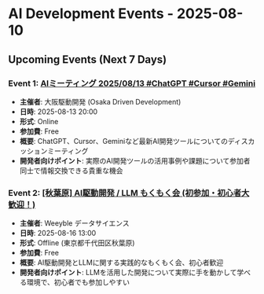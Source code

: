 # AI Development Events - 2025-08-10

## Upcoming Events (Next 7 Days)

### Event 1: [AIミーティング 2025/08/13 #ChatGPT #Cursor #Gemini](https://osaka-driven-dev.connpass.com/event/362200/)
- **主催者**: 大阪駆動開発 (Osaka Driven Development)
- **日時**: 2025-08-13 20:00
- **形式**: Online
- **参加費**: Free
- **概要**: ChatGPT、Cursor、Geminiなど最新AI開発ツールについてのディスカッションミーティング
- **開発者向けポイント**: 実際のAI開発ツールの活用事例や課題について参加者同士で情報交換できる貴重な機会

### Event 2: [[秋葉原] AI駆動開発 / LLM もくもく会 (初参加・初心者大歓迎！)](https://weeyble-data.connpass.com/event/365582/)
- **主催者**: Weeyble データサイエンス
- **日時**: 2025-08-16 13:00
- **形式**: Offline (東京都千代田区秋葉原)
- **参加費**: Free
- **概要**: AI駆動開発とLLMに関する実践的なもくもく会、初心者歓迎
- **開発者向けポイント**: LLMを活用した開発について実際に手を動かして学べる環境で、初心者でも参加しやすい